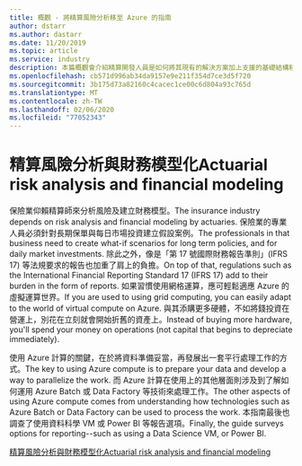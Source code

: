```yaml
---
title: 概觀 - 將精算風險分析移至 Azure 的指南
author: dstarr
ms.author: dastarr
ms.date: 11/20/2019
ms.topic: article
ms.service: industry
description: 本篇概觀會介紹精算開發人員是如何將其現有的解決方案加上支援的基礎結構移至 Azure。
ms.openlocfilehash: cb571d996ab34da9157e9e211f354d7ce3d5f720
ms.sourcegitcommit: 3b175d73a82160c4cacec1ce00c6d804a93c765d
ms.translationtype: MT
ms.contentlocale: zh-TW
ms.lasthandoff: 02/06/2020
ms.locfileid: "77052343"
---
```

# <a name="actuarial-risk-analysis-and-financial-modeling"></a><span data-ttu-id="570b1-103">精算風險分析與財務模型化</span><span class="sxs-lookup"><span data-stu-id="570b1-103">Actuarial risk analysis and financial modeling</span></span>

<span data-ttu-id="570b1-104">保險業仰賴精算師來分析風險及建立財務模型。</span><span class="sxs-lookup"><span data-stu-id="570b1-104">The insurance industry depends on risk analysis and financial modeling by actuaries.</span></span> <span data-ttu-id="570b1-105">保險業的專業人員必須針對長期保單與每日市場投資建立假設案例。</span><span class="sxs-lookup"><span data-stu-id="570b1-105">The professionals in that business need to create what-if scenarios for long term policies, and for daily market investments.</span></span> <span data-ttu-id="570b1-106">除此之外，像是「第 17 號國際財務報告準則」(IFRS 17) 等法規要求的報告也加重了肩上的負擔。</span><span class="sxs-lookup"><span data-stu-id="570b1-106">On top of that, regulations such as the International Financial Reporting Standard 17 (IFRS 17) add to their burden in the form of reports.</span></span> <span data-ttu-id="570b1-107">如果習慣使用網格運算，應可輕鬆適應 Azure 的虛擬運算世界。</span><span class="sxs-lookup"><span data-stu-id="570b1-107">If you are used to using grid computing, you can easily adapt to the world of virtual compute on Azure.</span></span> <span data-ttu-id="570b1-108">與其添購更多硬體，不如將錢投資在營運上，別花在立刻就會開始折舊的資產上。</span><span class="sxs-lookup"><span data-stu-id="570b1-108">Instead of buying more hardware, you'll spend your money on operations (not capital that begins to depreciate immediately).</span></span>

<span data-ttu-id="570b1-109">使用 Azure 計算的關鍵，在於將資料準備妥當，再發展出一套平行處理工作的方式。</span><span class="sxs-lookup"><span data-stu-id="570b1-109">The key to using Azure compute is to prepare your data and develop a way to parallelize the work.</span></span> <span data-ttu-id="570b1-110">而 Azure 計算在使用上的其他層面則涉及到了解如何運用 Azure Batch 或 Data Factory 等技術來處理工作。</span><span class="sxs-lookup"><span data-stu-id="570b1-110">The other aspects of using Azure compute comes from understanding how technologies such as Azure Batch or Data Factory can be used to process the work.</span></span> <span data-ttu-id="570b1-111">本指南最後也調查了使用資料科學 VM 或 Power BI 等報告選項。</span><span class="sxs-lookup"><span data-stu-id="570b1-111">Finally, the guide surveys options for reporting--such as using a Data Science VM, or Power BI.</span></span>

[<span data-ttu-id="570b1-112">精算風險分析與財務模型化</span><span class="sxs-lookup"><span data-stu-id="570b1-112">Actuarial risk analysis and financial modeling</span></span>](/azure/industry/financial/actuarial-risk-analysis-and-financial-modeling-solution-guide?WT.mc_id=overview-docs-dastarr)